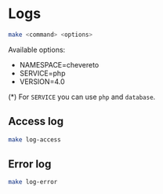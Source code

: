 # Logs

```sh
make <command> <options>
```

Available options:

* NAMESPACE=chevereto
* SERVICE=php
* VERSION=4.0

(*) For `SERVICE` you can use `php` and `database`.

## Access log

```sh
make log-access
```

## Error log

```sh
make log-error
```
